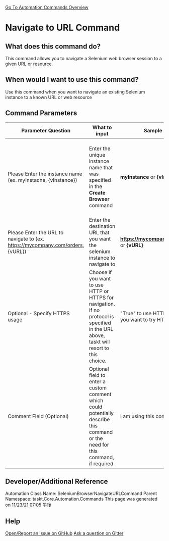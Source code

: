<!--TITLE: Navigate to URL Command -->
<!-- SUBTITLE: a command in the Web Browser Commands group. -->
[Go To Automation Commands Overview](/automation-commands.md)


# Navigate to URL Command


## What does this command do?
This command allows you to navigate a Selenium web browser session to a given URL or resource.


## When would I want to use this command?
Use this command when you want to navigate an existing Selenium instance to a known URL or web resource


## Command Parameters
| Parameter Question   	| What to input  	|  Sample Data 	| Remarks  	|
| ---                    | ---               | ---           | ---       |
|Please Enter the instance name (ex. myInstacne, {vInstance})|Enter the unique instance name that was specified in the **Create Browser** command|**myInstance** or **{vInstance}**|Failure to enter the correct instance name or failure to first call **Create Browser** command will cause an error|
|Please Enter the URL to navigate to (ex. https://mycompany.com/orders, {vURL})|Enter the destination URL that you want the selenium instance to navigate to|**https://mycompany.com/orders** or **{vURL}**||
|Optional - Specify HTTPS usage|Choose if you want to use HTTP or HTTPS for navigation. If no protocol is specified in the URL above, taskt will resort to this choice.|"True" to use HTTPS, "False" if you want to try HTTP instead||
|Comment Field (Optional)|Optional field to enter a custom comment which could potentially describe this command or the need for this command, if required|I am using this command to ...|Optional|










## Developer/Additional Reference
Automation Class Name: SeleniumBrowserNavigateURLCommand
Parent Namespace: taskt.Core.Automation.Commands
This page was generated on 11/23/21 07:05 午後


## Help
[Open/Report an issue on GitHub](https://github.com/saucepleez/taskt/issues/new)
[Ask a question on Gitter](https://gitter.im/taskt-rpa/Lobby)
